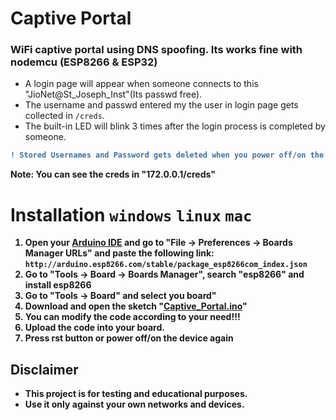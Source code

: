 # Captive Portal

   ### WiFi captive portal using DNS spoofing. Its works fine with nodemcu (ESP8266 & ESP32)
  - A login page will appear when someone connects to this "JioNet@St_Joseph_Inst"(Its passwd free).
  - The username and passwd entered my the user in login page gets collected in `/creds`.
  - The built-in LED will blink 3 times after the login process is completed by someone.<b>

```diff
! Stored Usernames and Password gets deleted when you power off/on the device!!!
```
<b>Note: You can see the creds in <a>"**172.0.0.1**<a>/creds</a>"

# Installation `windows` `linux` `mac`

1. Open your <a href="https://www.arduino.cc/en/main/software">Arduino IDE</a> and go to "File -> Preferences -> Boards Manager URLs" and paste the following link:
``http://arduino.esp8266.com/stable/package_esp8266com_index.json``
2. Go to "Tools -> Board -> Boards Manager", search "esp8266" and install esp8266
3. Go to "Tools -> Board" and select you board"
4. Download and open the sketch "<a href="https://github.com/JuSTinMrp/Captive_Portal_ESP8266/blob/main/NodeMcu-ESP8266_Fake_sign_in/NodeMcu-ESP8266_Fake_sign_in.ino"><b>Captive_Portal.ino</b></a>"
5. You can modify the code according to your need!!!
6. Upload the code into your board.
7. Press rst button or power off/on the device again


## Disclaimer
- This project is for testing and educational purposes. 
- Use it only against your own networks and devices. 

